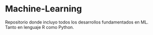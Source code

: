 # Machine-Learning
Repositorio donde incluyo todos los desarrollos fundamentados en ML. Tanto en lenguaje R como Python.

